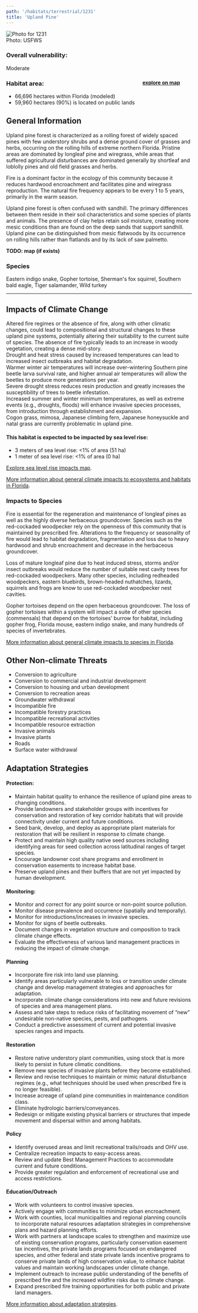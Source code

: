 ```yaml
---
path: '/habitats/terrestrial/1231'
title: 'Upland Pine'
---
```


<content-header icon="high_pine_scrub" title="Upland Pine" subtitle="within High Pine and Scrub">
</content-header>

<div id="TopSection">

<div class="header-photo"><img src="1231.jpg" alt="Photo for 1231"/>
<figcaption>Photo: USFWS</figcaption></div>

<div>

### Overall vulnerability:

<div class="vulnerability vulnerability-moderate">Moderate</div>

<h3>Habitat area: 
<a href="/habitats/terrestrial/1231/map" style="float:right;font-size:smaller;margin-right: 2rem;">
<fa-icon name="map"></fa-icon>
explore on map
</a>
</h3>

-   66,696 hectares within Florida (modeled)
-   59,960 hectares (90%) is located on public lands

</div>
</div>

## General Information

Upland pine forest is characterized as a rolling forest of widely spaced pines with few understory shrubs and a dense ground cover of grasses and herbs, occurring on the rolling hills of extreme northern Florida. Pristine areas are dominated by longleaf pine and wiregrass, while areas that suffered agricultural disturbances are dominated generally by shortleaf and loblolly pines and old field grasses and herbs. 

Fire is a dominant factor in the ecology of this community because it reduces hardwood encroachment and facilitates pine and wiregrass reproduction. The natural fire frequency appears to be every 1 to 5 years, primarily in the warm season.  

Upland pine forest is often confused with sandhill. The primary differences between them reside in their soil characteristics and some species of plants and animals.  The presence of clay helps retain soil moisture, creating more mesic conditions than are found on the deep sands that support sandhill. Upland pine can be distinguished from mesic flatwoods by its occurrence on rolling hills rather than flatlands and by its lack of saw palmetto.



**TODO: map (if exists)**

### Species

Eastern indigo snake, Gopher tortoise, Sherman's fox squirrel, Southern bald eagle, Tiger salamander, Wild turkey

<hr />

## Impacts of Climate Change

Altered fire regimes or the absence of fire, along with other climatic changes, could lead to compositional and structural changes to these upland pine systems, potentially altering their suitability to the current suite of species.  The absence of fire typically leads to an increase in woody vegetation, creating a dense mid-story.   <br />Drought and heat stress caused by increased temperatures can lead to increased insect outbreaks and habitat degradation. <br />Warmer winter air temperatures will increase over-wintering Southern pine beetle larva survival rate, and higher annual air temperatures will allow the beetles to produce more generations per year. <br />Severe drought stress reduces resin production and greatly increases the susceptibility of trees to beetle infestation.  <br />Increased summer and winter minimum temperatures, as well as extreme events (e.g., droughts, floods) will enhance invasive species processes, from introduction through establishment and expansion.  <br />Cogon grass, mimosa, Japanese climbing fern, Japanese honeysuckle and natal grass are currently problematic in upland pine.


#### This habitat is expected to be impacted by sea level rise:

- 3 meters of sea level rise: <1% of area (51 ha)
- 1 meter of sea level rise: <1% of area (0 ha)

[Explore sea level rise impacts map](/habitat/terrestrial/1231/map).


[More information about general climate impacts to ecosystems and habitats in Florida](/impacts/habitats).

### Impacts to Species

Fire is essential for the regeneration and maintenance of longleaf pines as well as the highly diverse herbaceous groundcover.  Species such as the red-cockaded woodpecker rely on the openness of this community that is maintained by prescribed fire.  Alterations to the frequency or seasonality of fire would lead to habitat degradation, fragmentation and loss due to heavy hardwood and shrub encroachment and decrease in the herbaceous groundcover.  

Loss of mature longleaf pine due to heat induced stress, storms and/or insect outbreaks would reduce the number of suitable nest cavity trees for red-cockaded woodpeckers. Many other species, including redheaded woodpeckers, eastern bluebirds, brown-headed nuthatches, lizards, squirrels and frogs are know to use red-cockaded woodpecker nest cavities.  

Gopher tortoises depend on the open herbaceous groundcover.  The loss of gopher tortoises within a system will impact a suite of other species (commensals) that depend on the tortoises' burrow for habitat, including gopher frog, Florida mouse, eastern indigo snake, and many hundreds of species of invertebrates.

[More information about general climate impacts to species in Florida](/impacts/species).

## Other Non-climate Threats

-	Conversion to agriculture
-	Conversion to commercial and industrial development
-	Conversion to housing and urban development
-	Conversion to recreation areas
-	Groundwater withdrawal
-	Incompatible fire
-	Incompatible forestry practices
-	Incompatible recreational activities
-	Incompatible resource extraction
-	Invasive animals
-	Invasive plants
-	Roads
-	Surface water withdrawal


## Adaptation Strategies

#### Protection:  

- Maintain habitat quality to enhance the resilience of upland pine areas to changing conditions.
- Provide landowners and stakeholder groups with incentives for conservation and restoration of key corridor habitats that will provide connectivity under current and future conditions.
- Seed bank, develop, and deploy as appropriate plant materials for restoration that will be resilient in response to climate change.
- Protect and maintain high quality native seed sources including identifying areas for seed collection across latitudinal ranges of target species.
- Encourage landowner cost share programs and enrollment in conservation easements to increase habitat base.
- Preserve upland pines and their buffers that are not yet impacted by human development.


#### Monitoring: 

- Monitor and correct for any point source or non-point source pollution.
- Monitor disease prevalence and occurrence (spatially and temporally).
- Monitor for introductions/increases in invasive species.
- Monitor for signs of beetle outbreaks.
- Document changes in vegetation structure and composition to track climate change effects.
- Evaluate the effectiveness of various land management practices in reducing the impact of climate change.


#### Planning

- Incorporate fire risk into land use planning.
- Identify areas particularly vulnerable to loss or transition under climate change and develop management strategies and approaches for adaptation.
- Incorporate climate change considerations into new and future revisions of species and area management plans.
- Assess and take steps to reduce risks of facilitating movement of “new” undesirable non-native species, pests, and pathogens.
- Conduct a predictive assessment of current and potential invasive species ranges and impacts.


#### Restoration

- Restore native understory plant communities, using stock that is more likely to persist in future climatic conditions.
- Remove new species of invasive plants before they become established.
- Review and revise techniques to maintain or mimic natural disturbance regimes (e.g., what techniques should be used when prescribed fire is no longer feasible).
- Increase acreage of upland pine communities in maintenance condition class.
- Eliminate hydrologic barriers/conveyances.
- Redesign or mitigate existing physical barriers or structures that impede movement and dispersal within and among habitats.


#### Policy

- Identify overused areas and limit recreational trails/roads and OHV use.
- Centralize recreation impacts to easy-access areas.
- Review and update Best Management Practices to accommodate current and future conditions.
- Provide greater regulation and enforcement of recreational use and access restrictions.


#### Education/Outreach

- Work with volunteers to control invasive species.
- Actively engage with communities to minimize urban encroachment.
- Work with counties, local municipalities and regional planning councils to incorporate natural resources adaptation strategies in comprehensive plans and hazard planning efforts.
- Work with partners at landscape scales to strengthen and maximize use of existing conservation programs, particularly conservation easement tax incentives, the private lands programs focused on endangered species, and other federal and state private lands incentive programs to conserve private lands of high conservation value, to enhance habitat values and maintain working landscapes under climate change.
- Implement outreach to increase public understanding of the benefits of prescribed fire and the increased wildfire risks due to climate change.
- Expand prescribed fire training opportunities for both public and private land managers.




[More information about adaptation strategies](/strategies).


